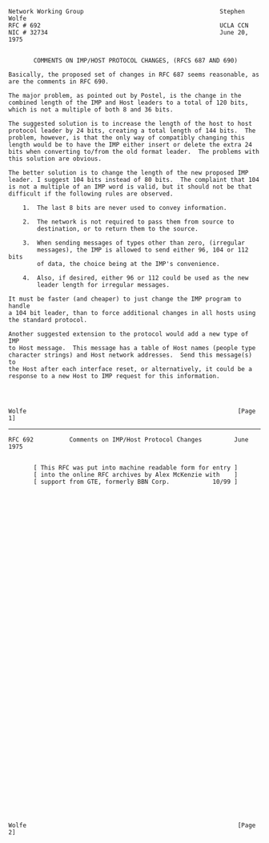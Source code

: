     Network Working Group                                      Stephen Wolfe
    RFC # 692                                                  UCLA CCN
    NIC # 32734                                                June 20, 1975


           COMMENTS ON IMP/HOST PROTOCOL CHANGES, (RFCS 687 AND 690)

    Basically, the proposed set of changes in RFC 687 seems reasonable, as
    are the comments in RFC 690.

    The major problem, as pointed out by Postel, is the change in the
    combined length of the IMP and Host leaders to a total of 120 bits,
    which is not a multiple of both 8 and 36 bits.

    The suggested solution is to increase the length of the host to host
    protocol leader by 24 bits, creating a total length of 144 bits.  The
    problem, however, is that the only way of compatibly changing this
    length would be to have the IMP either insert or delete the extra 24
    bits when converting to/from the old format leader.  The problems with
    this solution are obvious.

    The better solution is to change the length of the new proposed IMP
    leader. I suggest 104 bits instead of 80 bits.  The complaint that 104
    is not a multiple of an IMP word is valid, but it should not be that
    difficult if the following rules are observed.

        1.  The last 8 bits are never used to convey information.

        2.  The network is not required to pass them from source to
            destination, or to return them to the source.

        3.  When sending messages of types other than zero, (irregular
            messages), the IMP is allowed to send either 96, 104 or 112 bits
            of data, the choice being at the IMP's convenience.

        4.  Also, if desired, either 96 or 112 could be used as the new
            leader length for irregular messages.

    It must be faster (and cheaper) to just change the IMP program to handle
    a 104 bit leader, than to force additional changes in all hosts using
    the standard protocol.

    Another suggested extension to the protocol would add a new type of IMP
    to Host message.  This message has a table of Host names (people type
    character strings) and Host network addresses.  Send this message(s) to
    the Host after each interface reset, or alternatively, it could be a
    response to a new Host to IMP request for this information.




    Wolfe                                                           [Page 1]

------------------------------------------------------------------------

``` newpage
RFC 692          Comments on IMP/Host Protocol Changes         June 1975


       [ This RFC was put into machine readable form for entry ]
       [ into the online RFC archives by Alex McKenzie with    ]
       [ support from GTE, formerly BBN Corp.            10/99 ]
















































Wolfe                                                           [Page 2]
```
